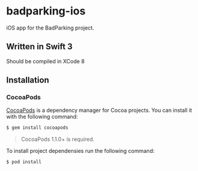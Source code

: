 # badparking-ios
iOS app for the BadParking project.


## Written in Swift 3
Should be compiled in XCode 8

## Installation

### CocoaPods

[CocoaPods](http://cocoapods.org) is a dependency manager for Cocoa projects. You can install it with the following command:

```bash
$ gem install cocoapods
```

> CocoaPods 1.1.0+ is required.

To install project dependensies run the following command:

```bash
$ pod install
```
